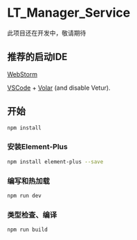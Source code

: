# LT_Manager_Service

此项目还在开发中，敬请期待

## 推荐的启动IDE
[WebStorm]("https://www.jetbrains.com/webstorm/")

[VSCode](https://code.visualstudio.com/) + [Volar](https://marketplace.visualstudio.com/items?itemName=Vue.volar) (and disable Vetur).


## 开始

```sh
npm install
```
### 安装Element-Plus
```sh
npm install element-plus --save
```

### 编写和热加载
```sh
npm run dev
```

### 类型检查、编译
```sh
npm run build
```
